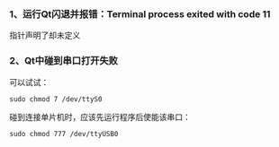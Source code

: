 ### 1、运行Qt闪退并报错：Terminal process exited with code 11

指针声明了却未定义



### 2、Qt中碰到串口打开失败

可以试试：

```
sudo chmod 7 /dev/ttyS0
```

碰到连接单片机时，应该先运行程序后使能该串口：

```
sudo chmod 777 /dev/ttyUSB0
```

